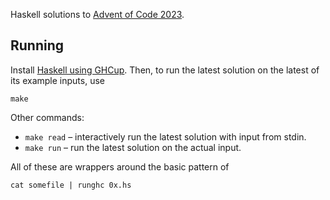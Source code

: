 Haskell solutions to [Advent of Code 2023](https://adventofcode.com/2023).

## Running

Install [Haskell using GHCup](https://www.haskell.org/ghcup/). Then, to run the
latest solution on the latest of its example inputs, use

    make

Other commands:

-   `make read` – interactively run the latest solution with input from stdin.
-   `make run` – run the latest solution on the actual input.

All of these are wrappers around the basic pattern of

    cat somefile | runghc 0x.hs
